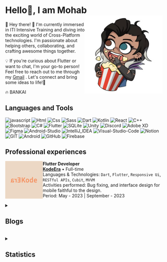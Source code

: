 # Hello👋, I am Mohab  <img align="right" width="250" src="assets/Valorant stickers/Fascinating.png"/>
####

👋 Hey there! 🚀 I'm currently immersed in ITI Intensive Training and diving into the exciting world of Cross-Platform technologies. I'm passionate about helping others, collaborating, and crafting awesome things together.

💡 If you're curious about Flutter or want to chat, I'm your go-to person! Feel free to reach out to me through my [Gmail](mohab.khalid.mahmoud@gmail.com)
. Let's connect and bring some ideas to life!🌟

🔥 BANKAI



## Languages and Tools
![javascript](https://img.shields.io/badge/JavaScript-F7DF1E?&logo=javascript&logoColor=black)
![Html](https://img.shields.io/badge/HTML-E34F26?&logo=html5&logoColor=white)
![Css](https://img.shields.io/badge/CSS-1572B6?&&logo=css3&logoColor=white)
![Sass](https://img.shields.io/badge/Sass-CC6699?&logo=sass&logoColor=white)
![Dart](https://img.shields.io/badge/Dart-0175C2?&logo=dart&logoColor=white)
![Kotlin](https://img.shields.io/badge/Kotlin-A539F1?&&logo=kotlin&logoColor=white)
![React](https://img.shields.io/badge/React-20232A?&logo=react&logoColor=61DAFB)
![C++](https://img.shields.io/badge/C%2B%2B-00599C?&logo=c%2B%2B&logoColor=white)
![Bootstrap](https://img.shields.io/badge/Bootstrap-563D7C?&logo=bootstrap&logoColor=white)
![C#](https://img.shields.io/badge/C%23-239120?&logo=c-sharp&logoColor=white)
![Flutter](https://img.shields.io/badge/Flutter-02569B?&logo=flutter&logoColor=white)
![SQLite](https://img.shields.io/badge/SQLite-07405E?&logo=sqlite&logoColor=white)
![Unity](https://img.shields.io/badge/Unity-100000?&logo=unity&logoColor=white)
![Discord](https://img.shields.io/badge/Discord-7289DA?&logo=discord&logoColor=white)
![Adobe XD](https://img.shields.io/badge/Adobe%20XD-470137?&logo=Adobe%20XD&logoColor=#FF61F6)
![Figma](https://img.shields.io/badge/Figma-F24E1E?&logo=figma&logoColor=white)
![Android-Studio](https://img.shields.io/badge/Android_Studio-3DDC84?&logo=android-studio&logoColor=white)
![IntelliJ_IDEA](https://img.shields.io/badge/IntelliJ_IDEA-000000.svg?&logo=intellij-idea&logoColor=white)
![Visual-Studio-Code](https://img.shields.io/badge/Visual_Studio_Code-0078D4?&logo=visual%20studio%20code&logoColor=white)
![Notion](https://img.shields.io/badge/Notion-000000?&logo=notion&logoColor=white)
![GIT](https://img.shields.io/badge/GIT-E44C30?&logo=git&logoColor=white)
![Android](https://img.shields.io/badge/Android-3DDC84?&logo=android&logoColor=white)
![GitHub](https://img.shields.io/badge/Github-100000?&logo=github&logoColor=white)
![Firebase](https://img.shields.io/badge/Firebase-FF7139?&logo=firebase&logoColor=white)


## Professional experiences

[<img align="left" height="120px" width="120px" alt="KodeEra" src="assets/Professional experiences/KodeEra.png"/>]()

**Flutter Developer** \
[**KodeEra**]() • Full-time \
Languages & Technologies: `Dart`, `Flutter`, `Responsive Ui`, `RESTful APIs`, `Cubit`, `MVVM` \
Activities performed: Bug fixing, and interface design for mobile faithful to the design. \
Period: May - 2023 | September - 2023
<br/>


<details>
<summary><h2> Blogs </h2></summary>

[<img align="left" height="120px" width="120px" alt="KodeEra" src="assets/blogs/notification 1.png"/>]()

**[Mastering Flutter Notifications part.1](https://medium.com/@mohab.khalid.mahmoud/mastering-flutter-notifications-part-1-7ee4ee1e43c3)** \
Delve into Flutter notifications with a 6-minute read, offering a user-friendly guide and practical examples to enhance your app alerts. The post covers the installation process using the flutter_local_notifications package, ensuring a quick path to mastering Flutter notifications. 🚀✉️
<br/>
</details>

<br>

<details> <summary><h2>  Statistics </h2></summary>

<img align="center" src="https://github-readme-streak-stats.herokuapp.com/?user=moha-b&theme=dark&date_format=j%20M%5B%20Y%5D&currStreakLabel=6FDA44&fire=6FDA44&ring=6FDA44" alt="GitHub Streak Stats" />
<br>
<img align="center" src="https://github-readme-stats.vercel.app/api?username=moha-b&title_color=6FDA44&text_color=FFFFFF&show_icons=true&icon_color=6FDA44&include_all_commits=true&count_private=true&theme=dark" alt="GitHub Stats"/>
<br>
<img align="center" src="https://github-readme-stats.vercel.app/api/top-langs?username=moha-b&layout=compact&title_color=6FDA44&text_color=FFFFFF&theme=dark" alt="GitHub Most Used Languages" height="200" />
<br>
</details>